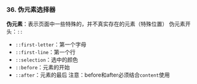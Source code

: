 ### 36. 伪元素选择器

**伪元素**：表示页面中一些特殊的，并不真实存在的元素（特殊位置）
伪元素开头：`::`

- `::first-letter`：第一个字母
- `::first-line`：第一个行
- `::selection`：选中的颜色
- `::before`：元素的开始
- `::after`：元素的最后
  注意：before和after必须结合`content`使用